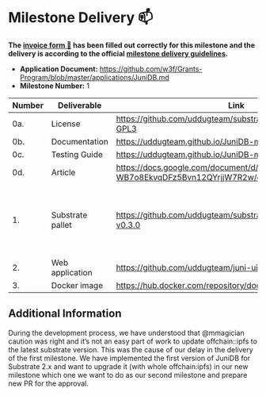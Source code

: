 # Milestone Delivery :mailbox:

**The [invoice form :pencil:](https://docs.google.com/forms/d/e/1FAIpQLSfmNYaoCgrxyhzgoKQ0ynQvnNRoTmgApz9NrMp-hd8mhIiO0A/viewform) has been filled out correctly for this milestone and the delivery is according to the official [milestone delivery guidelines](https://github.com/w3f/Grants-Program/blob/master/docs/milestone-deliverables-guidelines.md).**  

* **Application Document:** https://github.com/w3f/Grants-Program/blob/master/applications/JuniDB.md 
* **Milestone Number:** 1

| Number | Deliverable | Link | Notes |
| ------------- | ------------- | ------------- |------------- |
| 0a. | License | https://github.com/uddugteam/substrate/blob/master/LICENSE-GPL3 | ... | 
| 0b. | Documentation | https://uddugteam.github.io/JuniDB-manual | ... | 
| 0c. | Testing Guide  | https://uddugteam.github.io/JuniDB-manual/testing.html | ... | 
| 0d. | Article | https://docs.google.com/document/d/1k6DhCfSs7rmsSV-WB7o8EkvqDFz5Bvn12QYrjjW7R2w/edit?usp=sharing | on approval grantsPR@web3.foundation| ... | 
| 1. | Substrate pallet | https://github.com/uddugteam/substrate/tree/Juni/key-value-v0.3.0 | In the application, we mistakenly called current clause as "Substrate ML pallet". But here its about the  basic database layout implementation with key-value data storage. | 
| 2. | Web application | https://github.com/uddugteam/juni-ui | ...| 
| 3. | Docker image | https://hub.docker.com/repository/docker/andskur/juni-db | ...| 

## Additional Information

During the development process, we have understood that @mmagician caution was right and it’s not an easy part of work to update offchain::ipfs to the latest substrate version. This was the cause of our delay in the delivery of the first milestone. We have implemented the first version of JuniDB for Substrate 2.x and want to upgrade it (with whole offchain:ipfs) in our new milestone which one we want to do as our second milestone and prepare new PR for the approval.
